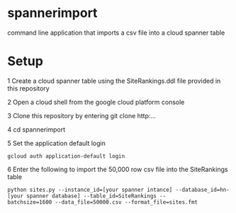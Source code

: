 # spannerimport
command line application that imports a csv file into a cloud spanner table

# Setup

1 Create a cloud spanner table using the SiteRankings.ddl file provided in this repository

2 Open a cloud shell from the google cloud platform console

3 Clone this repository by entering git clone http:...

4 cd spannerimport

5 Set the application default login

    gcloud auth application-default login

6 Enter the following to import the 50,000 row csv file into the SiteRankings table

    python sites.py --instance_id=[your spanner intance] --database_id=hn-[your spanner database] --table_id=SiteRankings --       batchsize=1600 --data_file=50000.csv --format_file=sites.fmt
    
